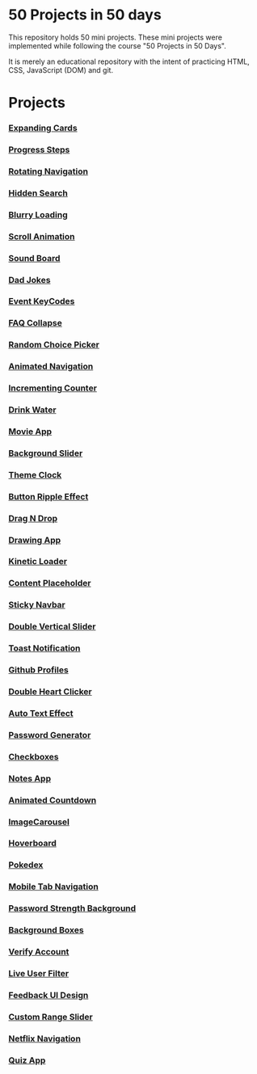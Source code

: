 # 50 Projects in 50 days

This repository holds 50 mini projects. These mini projects were implemented while following the course "50 Projects in 50 Days". 

It is merely an educational repository with the intent of practicing HTML, CSS, JavaScript (DOM) and git.

# Projects

### [Expanding Cards](https://github.com/Tales-Andrade/50projects-50days/tree/main/ExpandingCards)

### [Progress Steps](https://github.com/Tales-Andrade/50projects-50days/tree/main/ProgressSteps)

### [Rotating Navigation](https://github.com/Tales-Andrade/50projects-50days/tree/main/RotatingNavigation)

### [Hidden Search](https://github.com/Tales-Andrade/50projects-50days/tree/main/HiddenSearch)

### [Blurry Loading](https://github.com/Tales-Andrade/50projects-50days/tree/main/BlurryLoading)

### [Scroll Animation](https://github.com/Tales-Andrade/50projects-50days/tree/main/ScrollAnimation)

### [Sound Board](https://github.com/Tales-Andrade/50projects-50days/tree/main/SoundBoard)

### [Dad Jokes](https://github.com/Tales-Andrade/50projects-50days/tree/main/DadJokes)

### [Event KeyCodes](https://github.com/Tales-Andrade/50projects-50days/tree/main/EventKeyCodes)

### [FAQ Collapse](https://github.com/Tales-Andrade/50projects-50days/tree/main/FAQCollapse)

### [Random Choice Picker](https://github.com/Tales-Andrade/50projects-50days/tree/main/RandomChoicePicker)

### [Animated Navigation](https://github.com/Tales-Andrade/50projects-50days/tree/main/AnimatedNavigation)

### [Incrementing Counter](https://github.com/Tales-Andrade/50projects-50days/tree/main/IncrementingCounter)

### [Drink Water](https://github.com/Tales-Andrade/50projects-50days/tree/main/DrinkWater)

### [Movie App](https://github.com/Tales-Andrade/50projects-50days/tree/main/MovieApp)

### [Background Slider](https://github.com/Tales-Andrade/50projects-50days/tree/main/BackgroundSlider)

### [Theme Clock](https://github.com/Tales-Andrade/50projects-50days/tree/main/ThemeClock)

### [Button Ripple Effect](https://github.com/Tales-Andrade/50projects-50days/tree/main/ButtonRippleEffect)

### [Drag N Drop](https://github.com/Tales-Andrade/50projects-50days/tree/main/DragNDrop)

### [Drawing App](https://github.com/Tales-Andrade/50projects-50days/tree/main/DrawingApp)

### [Kinetic Loader](https://github.com/Tales-Andrade/50projects-50days/tree/main/KineticLoader)

### [Content Placeholder](https://github.com/Tales-Andrade/50projects-50days/tree/main/ContentPlaceholder)

### [Sticky Navbar](https://github.com/Tales-Andrade/50projects-50days/tree/main/StickyNavbar)

### [Double Vertical Slider](https://github.com/Tales-Andrade/50projects-50days/tree/main/DoubleVerticalSlider)

### [Toast Notification](https://github.com/Tales-Andrade/50projects-50days/tree/main/ToastNotification)

### [Github Profiles](https://github.com/Tales-Andrade/50projects-50days/tree/main/GithubProfiles)

### [Double Heart Clicker](https://github.com/Tales-Andrade/50projects-50days/tree/main/DoubleHeartClicker)

### [Auto Text Effect](https://github.com/Tales-Andrade/50projects-50days/tree/main/AutoTextEffect)

### [Password Generator](https://github.com/Tales-Andrade/50projects-50days/tree/main/PasswordGenerator)

### [Checkboxes](https://github.com/Tales-Andrade/50projects-50days/tree/main/Checkboxes)

### [Notes App](https://github.com/Tales-Andrade/50projects-50days/tree/main/NotesApp)

### [Animated Countdown](https://github.com/Tales-Andrade/50projects-50days/tree/main/AnimatedCountdown)

### [ImageCarousel](https://github.com/Tales-Andrade/50projects-50days/tree/main/ImageCarousel)

### [Hoverboard](https://github.com/Tales-Andrade/50projects-50days/tree/main/Hoverboard)

### [Pokedex](https://github.com/Tales-Andrade/50projects-50days/tree/main/Pokedex)

### [Mobile Tab Navigation](https://github.com/Tales-Andrade/50projects-50days/tree/main/MobileTabNavigation)

### [Password Strength Background](https://github.com/Tales-Andrade/50projects-50days/tree/main/PasswordStrengthBackground)

### [Background Boxes](https://github.com/Tales-Andrade/50projects-50days/tree/main/BackgroundBoxes)

### [Verify Account](https://github.com/Tales-Andrade/50projects-50days/tree/main/VerifyAccount)

### [Live User Filter](https://github.com/Tales-Andrade/50projects-50days/tree/main/LiveUserFilter)

### [Feedback UI Design](https://github.com/Tales-Andrade/50projects-50days/tree/main/FeedbackDesign)

### [Custom Range Slider](https://github.com/Tales-Andrade/50projects-50days/tree/main/CustomRangeSlider)

### [Netflix Navigation](https://github.com/Tales-Andrade/50projects-50days/tree/main/NetflixNavigation)

### [Quiz App](https://github.com/Tales-Andrade/50projects-50days/tree/main/QuizApp)